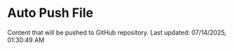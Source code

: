 # Auto Push File

Content that will be pushed to GitHub repository.
Last updated: 07/14/2025, 01:30:49 AM